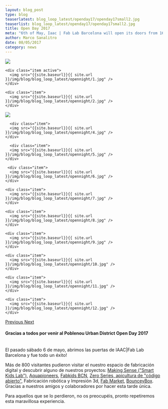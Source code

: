 ```yaml
---
layout: blog_post
type: blog
teaserlatest: blog_loop_latest/openday17/openday17small2.jpg
teaserlist: blog_loop_latest/openday17/openday17small2.jpg
title: Open Day 2017
meta: "6th of May, Iaac | Fab Lab Barcelona will open its doors from 16:00 to 20:00, offering demos and short workshops, robotic manufacture and 3D printing, activities for kids and much more. If you are curious about technology and you want to learn how a Digital Fabrication Laboratory works, don't miss this appointment!"
author: Marco Sanalitro
date: 08/05/2017 
category: news
---
```


<img src= "http://www.fablabbcn.org/img/blog/blog_loop_latest/openday17/openday171.jpg" align="middle"> 
<br>



<!----- Image Slider ----------------------------- Image Slider -------------->


<div id="carousel-example-generic" class="carousel slide" data-ride="carousel">

<!--------------- Wrapper for slides --------------->

  <div class="carousel-inner" role="listbox">
   
    <div class="item active">
      <img src="{{site.baseurl}}{{ site.url }}/img/blog/blog_loop_latest/opennight/1.jpg" />
    </div>
    
    <div class="item">
      <img src="{{site.baseurl}}{{ site.url }}/img/blog/blog_loop_latest/opennight/2.jpg" />
    </div>

  <div class="item">
      <img src="{{site.baseurl}}{{ site.url }}/img/blog/blog_loop_latest/opennight/3.jpg" />
    </div>
    
      <div class="item">
      <img src="{{site.baseurl}}{{ site.url }}/img/blog/blog_loop_latest/opennight/4.jpg" />
    </div>
    
      <div class="item">
      <img src="{{site.baseurl}}{{ site.url }}/img/blog/blog_loop_latest/opennight/5.jpg" />
    </div>
     
     <div class="item">
      <img src="{{site.baseurl}}{{ site.url }}/img/blog/blog_loop_latest/opennight/6.jpg" />
    </div>
    
    <div class="item">
      <img src="{{site.baseurl}}{{ site.url }}/img/blog/blog_loop_latest/opennight/7.jpg" />
    </div>
    
    <div class="item">
      <img src="{{site.baseurl}}{{ site.url }}/img/blog/blog_loop_latest/opennight/8.jpg" />
    </div>
    
    <div class="item">
      <img src="{{site.baseurl}}{{ site.url }}/img/blog/blog_loop_latest/opennight/9.jpg" />
    </div>
    
    <div class="item">
      <img src="{{site.baseurl}}{{ site.url }}/img/blog/blog_loop_latest/opennight/10.jpg" />
    </div>
    
    <div class="item">
      <img src="{{site.baseurl}}{{ site.url }}/img/blog/blog_loop_latest/opennight/11.jpg" />
    </div>
    
    <div class="item">
      <img src="{{site.baseurl}}{{ site.url }}/img/blog/blog_loop_latest/opennight/12.jpg" />
    </div>
    
  </div>

<!-------------------- Controls --------------------->

  <a class="left carousel-control" href="#carousel-example-generic" role="button" data-slide="prev">
    <span class="glyphicon glyphicon-chevron-left" aria-hidden="true"></span>
    <span class="sr-only">Previous</span>
  </a>
  <a class="right carousel-control" href="#carousel-example-generic" role="button" data-slide="next">
    <span class="glyphicon glyphicon-chevron-right" aria-hidden="true"></span>
    <span class="sr-only">Next</span>
  </a>
</div>

<h4>Gracias a todos por venir al Poblenou Urban District Open Day 2017</h4>
<br>
El pasado sábado 6 de mayo, abrimos las puertas de IAAC|Fab Lab Barcelona y fue todo un éxito!<br>

Más de 800 visitantes pudieron visitar el nuestro espacio de fabricación digital y descubrir alguno de nuestros proyectos: <a href="http://making-sense.eu/">Making Sense ("Smart Kids Lab")</a>, <a href="http://aquapioneers.io/">Aquapioneers</a>, <a href="http://kids.fablabbcn.org/">Fabkids BCN</a>, <a href="http://fablabbcn.org/event/2017/01/21/zeroseries.html">Zero Series, <a href="https://opensourcebeehives.com/">apicultura de "código abierto"</a>, Fabricación robótica y Impresión 3d, <a href="http://market.fablabs.io/">Fab Market</a>, <a href="https://www.facebook.com/bounceybox/">BounceyBox</a>. Gracias a nuestros amigos y colaboradores por hacer esta tarde única.<br>

Para aquellos que se lo perdieron, no os preocupéis, pronto repetiremos esta maravillosa experiencia.<br>








